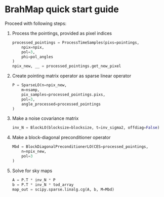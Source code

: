 # BrahMap quick start guide

Proceed with following steps:

1. Process the pointings, provided as pixel indices

    ```py
    processed_pointings = ProcessTimeSamples(pixs=pointings, 
        npix=npix, 
        pol=3, 
        phi=pol_angles
    )
    npix_new, __ = processed_pointings.get_new_pixel
    ```

2. Create pointing matrix operator as sparse linear operator

    ```py
    P = SparseLO(n=npix_new, 
        m=nsamp, 
        pix_samples=processed_pointings.pixs, 
        pol=3,
        angle_processed=processed_pointings
    )
    ```

3. Make a noise covariance matrix

    ```py
    inv_N = BlockLO(blocksize=blocksize, t=inv_sigma2, offdiag=False)
    ```

4. Make a block-diagonal preconditioner operator

    ```py
    Mbd = BlockDiagonalPreconditionerLO(CES=processed_pointings,
        n=npix_new, 
        pol=3
    )
    ```

5. Solve for sky maps

    ```py
    A = P.T * inv_N * P
    b = P.T * inv_N * tod_array
    map_out = scipy.sparse.linalg.cg(A, b, M=Mbd)
    ```
